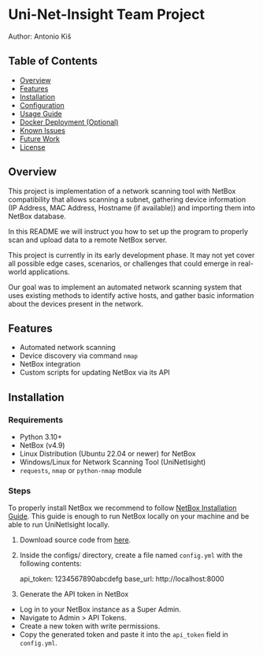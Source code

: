 # Uni-Net-Insight Team Project

Author: Antonio Kiš

## Table of Contents

- [Overview](#overview)
- [Features](#features)
- [Installation](#installation)
- [Configuration](#configuration)
- [Usage Guide](#usage-guide)
- [Docker Deployment (Optional)](#docker-deployment-optional)
- [Known Issues](#known-issues)
- [Future Work](#future-work)
- [License](#license)

## Overview

This project is implementation of a network scanning tool with NetBox 
compatibility that allows scanning a subnet, gathering device information 
(IP Address, MAC Address, Hostname (if available)) and importing them into
NetBox database.

In this README we will instruct you how to set up the program to properly scan and upload
data to a remote NetBox server. 

This project is currently in its early development phase. 
It may not yet cover all possible edge cases, scenarios, or challenges 
that could emerge in real-world applications.

Our goal was to implement an automated network scanning system that uses
existing methods to identify active hosts, and gather basic information
about the devices present in the network.

## Features

- Automated network scanning
- Device discovery via command `nmap`
- NetBox integration
- Custom scripts for updating NetBox via its API

## Installation

### Requirements

- Python 3.10+
- NetBox (v4.9)
- Linux Distribution (Ubuntu 22.04 or newer) for NetBox
- Windows/Linux for Network Scanning Tool (UniNetIsight)
- `requests`, `nmap` or `python-nmap` module

### Steps

To properly install NetBox we recommend to follow [NetBox Installation Guide](https://netboxlabs.com/docs/netbox/en/stable/installation/3-netbox/).
This guide is enough to run NetBox locally on your machine and be able to run UniNetIsight locally.

1. Download source code from [here]().
2. Inside the configs/ directory, create a file named `config.yml` with the following contents:


    api_token: 1234567890abcdefg
    base_url: http://localhost:8000

3. Generate the API token in NetBox
- Log in to your NetBox instance as a Super Admin.
- Navigate to Admin > API Tokens.
- Create a new token with write permissions.
- Copy the generated token and paste it into the `api_token` field in `config.yml`.